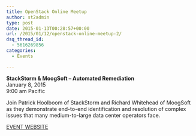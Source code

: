 ```yaml
---
title: OpenStack Online Meetup
author: st2admin
type: post
date: 2015-01-13T00:28:57+00:00
url: /2015/01/12/openstack-online-meetup-2/
dsq_thread_id:
  - 5616269856
categories:
  - Events

---
```

**StackStorm & MoogSoft &#8211; Automated Remediation**  
January 8, 2015  
9:00 am Pacific

Join Patrick Hoolboom of StackStorm and Richard Whitehead of MoogSoft as they demonstrate end-to-end identification and resolution of complex issues that many medium-to-large data center operators face.



<a href="http://www.meetup.com/Cloud-Online-Meetup/events/219170583/" target="_blank">EVENT WEBSITE</a>